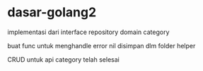 # dasar-golang2
implementasi dari interface repository domain category

buat func untuk menghandle error nil disimpan dlm folder helper

CRUD untuk api category telah selesai
